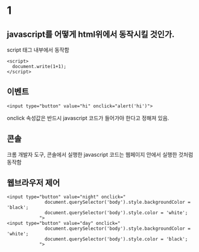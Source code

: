 # 1

## javascript를 어떻게 html위에서 동작시킬 것인가.

script 태그 내부에서 동작함

```{.html}
<script>
  document.write(1+1);
</script>
```

## 이벤트

```{.html}
<input type="button" value="hi" onclick="alert('hi')">
```

onclick 속성값은 반드시 javascript 코드가 들어가야 한다고 정해져 있음.

## 콘솔

크롬 개발자 도구, 콘솔에서 실행한 javascript 코드는 웹페이지 안에서 실행한 것처럼 동작함

## 웹브라우저 제어

```{.html}
<input type="button" value="night" onclick="
              document.querySelector('body').style.backgroundColor = 'black';
              document.querySelector('body').style.color = 'white';
            ">
<input type="button" value="day" onclick="
              document.querySelector('body').style.backgroundColor = 'white';
              document.querySelector('body').style.color = 'black';
            ">
```